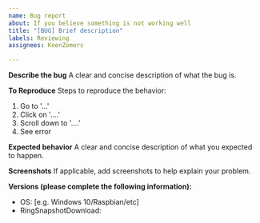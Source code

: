 ```yaml
---
name: Bug report
about: If you believe something is not working well
title: "[BUG] Brief description"
labels: Reviewing
assignees: KoenZomers

---
```


**Describe the bug**
A clear and concise description of what the bug is.

**To Reproduce**
Steps to reproduce the behavior:
1. Go to '...'
2. Click on '....'
3. Scroll down to '....'
4. See error

**Expected behavior**
A clear and concise description of what you expected to happen.

**Screenshots**
If applicable, add screenshots to help explain your problem.

**Versions (please complete the following information):**
- OS: [e.g. Windows 10/Raspbian/etc]
- RingSnapshotDownload: 
